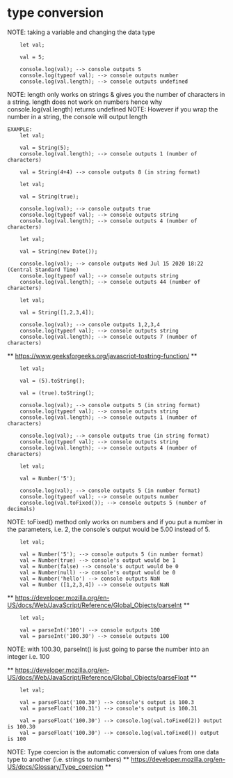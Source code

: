 # type conversion 

NOTE: taking a variable and changing the data type 

<!-- CONVERTING A NUMBER TO A STRING -->

        let val;

        val = 5; 

<!-- output -->
        console.log(val); --> console outputs 5
        console.log(typeof val); --> console outputs number
        console.log(val.length); --> console outputs undefined

NOTE: length only works on strings & gives you the number of characters in a string. length does not work on numbers hence why console.log(val.length) returns undefined
NOTE: However if you wrap the number in a string, the console will output length 

    EXAMPLE: 
        let val;
  <!-- string around a number -->
        val = String(5); 
        console.log(val.length); --> console outputs 1 (number of characters)

<!-- string around an expression-->
        val = String(4+4) --> console outputs 8 (in string format)

<!-- CONVERTING A BOOLEAN TO A STRING -->

        let val;

        val = String(true);

<!-- output -->
        console.log(val); --> console outputs true
        console.log(typeof val); --> console outputs string
        console.log(val.length); --> console outputs 4 (number of characters)

<!-- CONVERTING DATE TO STRING -->

        let val;

        val = String(new Date());

<!-- output -->
        console.log(val); --> console outputs Wed Jul 15 2020 18:22 (Central Standard Time)
        console.log(typeof val); --> console outputs string
        console.log(val.length); --> console outputs 44 (number of characters)

<!-- CONVERTING AN ARRAY TO STRING -->

        let val;

        val = String([1,2,3,4]);

<!-- output -->
        console.log(val); --> console outputs 1,2,3,4
        console.log(typeof val); --> console outputs string
        console.log(val.length); --> console outputs 7 (number of characters)

<!-- toString() Method -->
** https://www.geeksforgeeks.org/javascript-tostring-function/ **
        
        let val;
<!-- number -->
        val = (5).toString();
<!-- boolean -->
        val = (true).toString();

<!-- output for number-->
        console.log(val); --> console outputs 5 (in string format)
        console.log(typeof val); --> console outputs string
        console.log(val.length); --> console outputs 1 (number of characters)
<!-- output for boolean-->
        console.log(val); --> console outputs true (in string format)
        console.log(typeof val); --> console outputs string
        console.log(val.length); --> console outputs 4 (number of characters)

<!-- CONVERTING A STRING TO A NUMBER -->
        let val;

        val = Number('5');
<!-- output for number-->
        console.log(val); --> console outputs 5 (in number format)
        console.log(typeof val); --> console outputs number
        console.log(val.toFixed()); --> console outputs 5 (number of decimals)

NOTE: toFixed() method only works on numbers and if you put a number in the parameters, i.e. 2, the console's output would be 5.00 instead of 5. 

<!-- other ways of converting -->
        let val;

        val = Number('5'); --> console outputs 5 (in number format)
        val = Number(true) --> console's output would be 1
        val = Number(false) --> console's output would be 0
        val = Number(null) --> console's output would be 0
        val = Number('hello') --> console outputs NaN
        val = Number ([1,2,3,4]) --> console outputs NaN

<!-- parseInt() Method -->
** https://developer.mozilla.org/en-US/docs/Web/JavaScript/Reference/Global_Objects/parseInt ** 

        let val;
        
        val = parseInt('100') --> console outputs 100
        val = parseInt('100.30') --> console outputs 100 

NOTE: with 100.30, parseInt() is just going to parse the number into an integer i.e. 100 

<!-- parseFloat() Method -->
** https://developer.mozilla.org/en-US/docs/Web/JavaScript/Reference/Global_Objects/parseFloat ** 
        
        let val; 
        
        val = parseFloat('100.30') --> console's output is 100.3
        val = parseFloat('100.31') --> console's output is 100.31

        val = parseFloat('100.30') --> console.log(val.toFixed(2)) output is 100.30
        val = parseFloat('100.30') --> console.log(val.toFixed()) output is 100

<!-- TYPE COERCION -->
NOTE: Type coercion is the automatic conversion of values from one data type to another (i.e. strings to numbers)
** https://developer.mozilla.org/en-US/docs/Glossary/Type_coercion ** 


